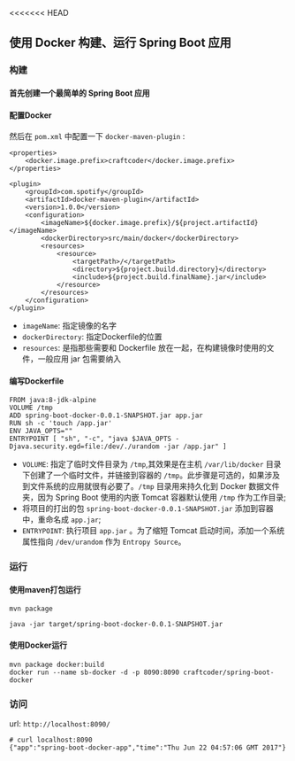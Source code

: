 <<<<<<< HEAD
## 使用 Docker 构建、运行 Spring Boot 应用

### 构建

#### 首先创建一个最简单的 Spring Boot 应用

#### 配置Docker
然后在 `pom.xml` 中配置一下 `docker-maven-plugin` :

```
<properties>
    <docker.image.prefix>craftcoder</docker.image.prefix>
</properties>

<plugin>
    <groupId>com.spotify</groupId>
    <artifactId>docker-maven-plugin</artifactId>
    <version>1.0.0</version>
    <configuration>
        <imageName>${docker.image.prefix}/${project.artifactId}</imageName>
        <dockerDirectory>src/main/docker</dockerDirectory>
        <resources>
            <resource>
                <targetPath>/</targetPath>
                <directory>${project.build.directory}</directory>
                <include>${project.build.finalName}.jar</include>
            </resource>
        </resources>
    </configuration>
</plugin>
```

+ `imageName`: 指定镜像的名字
+ `dockerDirectory`: 指定Dockerfile的位置
+ `resources`: 是指那些需要和 Dockerfile 放在一起，在构建镜像时使用的文件，一般应用 jar 包需要纳入

#### 编写Dockerfile
```
FROM java:8-jdk-alpine
VOLUME /tmp
ADD spring-boot-docker-0.0.1-SNAPSHOT.jar app.jar
RUN sh -c 'touch /app.jar'
ENV JAVA_OPTS=""
ENTRYPOINT [ "sh", "-c", "java $JAVA_OPTS -Djava.security.egd=file:/dev/./urandom -jar /app.jar" ]
```

+ `VOLUME`: 指定了临时文件目录为 `/tmp`,其效果是在主机 `/var/lib/docker` 目录下创建了一个临时文件，并链接到容器的 `/tmp`。此步骤是可选的，如果涉及到文件系统的应用就很有必要了。`/tmp` 目录用来持久化到 Docker 数据文件夹，因为 Spring Boot 使用的内嵌 Tomcat 容器默认使用 `/tmp` 作为工作目录;
+ 将项目的打出的包 `spring-boot-docker-0.0.1-SNAPSHOT.jar` 添加到容器中，重命名成 `app.jar`;
+ `ENTRYPOINT`: 执行项目 `app.jar` 。为了缩短 Tomcat 启动时间，添加一个系统属性指向 `/dev/urandom` 作为 `Entropy Source`。

### 运行

#### 使用maven打包运行

```
mvn package

java -jar target/spring-boot-docker-0.0.1-SNAPSHOT.jar
```

#### 使用Docker运行

```shell
mvn package docker:build
docker run --name sb-docker -d -p 8090:8090 craftcoder/spring-boot-docker
```

### 访问

url: `http://localhost:8090/`

```
# curl localhost:8090
{"app":"spring-boot-docker-app","time":"Thu Jun 22 04:57:06 GMT 2017"}
```
